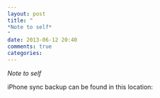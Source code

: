 ```yaml
---
layout: post
title: "
*Note to self*
"
date: 2013-06-12 20:40
comments: true
categories: 
---
```


*Note to self*


iPhone sync backup can be found in this location:

